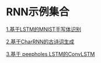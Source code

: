 # RNN示例集合

[1.基于LSTM的MNIST手写体识别](Example_1/README.md)<br>

[2.基于CharRNN的古诗词生成](Example_2/README.md)<br>

[3.基于 peepholes LSTM的ConvLSTM](Example_3/README.md)<br>
